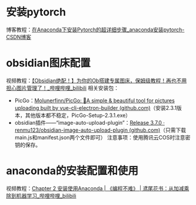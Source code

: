 # 安装pytorch
博客教程：[在Anaconda下安装Pytorch的超详细步骤_anaconda安装pytorch-CSDN博客](https://blog.csdn.net/qq_45281807/article/details/112442423)

# obsidian图床配置
视频教程：[【Obsidian绝配！】为你的Ob搭建专属图床，保姆级教程！再也不用担心图片管理了！_哔哩哔哩_bilibili](https://www.bilibili.com/video/BV1pB4y1n7gM/?spm_id_from=333.337.search-card.all.click&vd_source=327f3e87e497fe83b3515199232efd15)
相关安装包：
* PicGo：[Molunerfinn/PicGo: :rocket:A simple & beautiful tool for pictures uploading built by vue-cli-electron-builder (github.com)](https://github.com/Molunerfinn/PicGo/releases/tag/v2.3.1)（安装2.3.1版本，其他版本都不稳定，PicGo-Setup-2.3.1.exe）
* obsidian插件——“image-auto-upload-plugin”：[Release 3.7.0 · renmu123/obsidian-image-auto-upload-plugin (github.com)](https://github.com/renmu123/obsidian-image-auto-upload-plugin/releases/tag/3.7.0)（只需下载main.js和manifest.json两个文件即可）
注意事项：使用腾讯云COS时注意密钥的保存。

# anaconda的安装配置和使用
视频教程：[Chapter 2 安装使用Anaconda | 《编程不难》 | 鸢尾花书：从加减乘除到机器学习_哔哩哔哩_bilibili](https://www.bilibili.com/video/BV1fC411h7ya/?spm_id_from=333.999.0.0&vd_source=327f3e87e497fe83b3515199232efd15)

